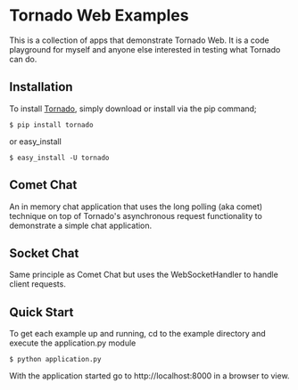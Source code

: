 # Tornado Web Examples

This is a collection of apps that demonstrate Tornado Web. It is a code
playground for myself and anyone else interested in testing what Tornado can
do.


## Installation

To install [Tornado](http://www.tornadoweb.org/), simply download or install via
the pip command;

`$ pip install tornado`

or easy_install

`$ easy_install -U tornado`


## Comet Chat

An in memory chat application that uses the long polling (aka comet) technique
on top of Tornado's asynchronous request functionality to demonstrate a
simple chat application.


## Socket Chat

Same principle as Comet Chat but uses the WebSocketHandler to handle client
requests.


## Quick Start

To get each example up and running, cd to the example directory and execute
the application.py module

`$ python application.py`

With the application started go to http://localhost:8000 in a browser to view.